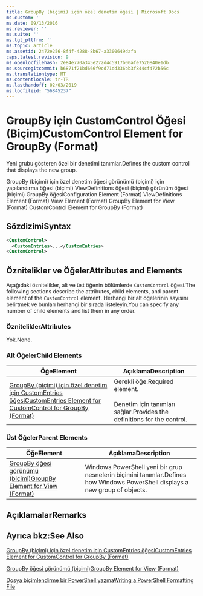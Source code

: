 ```yaml
---
title: GroupBy (biçimi) için özel denetim öğesi | Microsoft Docs
ms.custom: ''
ms.date: 09/13/2016
ms.reviewer: ''
ms.suite: ''
ms.tgt_pltfrm: ''
ms.topic: article
ms.assetid: 2472e256-8f4f-4288-8b67-a3300649dafa
caps.latest.revision: 9
ms.openlocfilehash: 2e84e770a345e272d4c5917b00afe7520840e1db
ms.sourcegitcommit: b6871f21bd666f9cd71dd336bb3f844cf472b56c
ms.translationtype: MT
ms.contentlocale: tr-TR
ms.lasthandoff: 02/03/2019
ms.locfileid: "56845237"
---
```

# <a name="customcontrol-element-for-groupby-format"></a><span data-ttu-id="ecab8-102">GroupBy için CustomControl Öğesi (Biçim)</span><span class="sxs-lookup"><span data-stu-id="ecab8-102">CustomControl Element for GroupBy (Format)</span></span>

<span data-ttu-id="ecab8-103">Yeni grubu gösteren özel bir denetimi tanımlar.</span><span class="sxs-lookup"><span data-stu-id="ecab8-103">Defines the custom control that displays the new group.</span></span>

<span data-ttu-id="ecab8-104">GroupBy (biçimi) için özel denetim öğesi görünümü (biçimi) için yapılandırma öğesi (biçimi) ViewDefinitions öğesi (biçimi) görünüm öğesi (biçimi) GroupBy öğesi</span><span class="sxs-lookup"><span data-stu-id="ecab8-104">Configuration Element (Format) ViewDefinitions Element (Format) View Element (Format) GroupBy Element for View (Format) CustomControl Element for GroupBy (Format)</span></span>

## <a name="syntax"></a><span data-ttu-id="ecab8-105">Sözdizimi</span><span class="sxs-lookup"><span data-stu-id="ecab8-105">Syntax</span></span>

```xml
<CustomControl>
  <CustomEntries>...</CustomEntries>
<CustomControl>
```

## <a name="attributes-and-elements"></a><span data-ttu-id="ecab8-106">Öznitelikler ve Öğeler</span><span class="sxs-lookup"><span data-stu-id="ecab8-106">Attributes and Elements</span></span>

<span data-ttu-id="ecab8-107">Aşağıdaki öznitelikler, alt ve üst öğenin bölümlerde `CustomControl` öğesi.</span><span class="sxs-lookup"><span data-stu-id="ecab8-107">The following sections describe the attributes, child elements, and parent element of the `CustomControl` element.</span></span> <span data-ttu-id="ecab8-108">Herhangi bir alt öğelerinin sayısını belirtmek ve bunları herhangi bir sırada listeleyin.</span><span class="sxs-lookup"><span data-stu-id="ecab8-108">You can specify any number of child elements and list them in any order.</span></span>

### <a name="attributes"></a><span data-ttu-id="ecab8-109">Öznitelikler</span><span class="sxs-lookup"><span data-stu-id="ecab8-109">Attributes</span></span>

<span data-ttu-id="ecab8-110">Yok.</span><span class="sxs-lookup"><span data-stu-id="ecab8-110">None.</span></span>

### <a name="child-elements"></a><span data-ttu-id="ecab8-111">Alt Öğeler</span><span class="sxs-lookup"><span data-stu-id="ecab8-111">Child Elements</span></span>

|<span data-ttu-id="ecab8-112">Öğe</span><span class="sxs-lookup"><span data-stu-id="ecab8-112">Element</span></span>|<span data-ttu-id="ecab8-113">Açıklama</span><span class="sxs-lookup"><span data-stu-id="ecab8-113">Description</span></span>|
|-------------|-----------------|
|[<span data-ttu-id="ecab8-114">GroupBy (biçimi) için özel denetim için CustomEntries öğesi</span><span class="sxs-lookup"><span data-stu-id="ecab8-114">CustomEntries Element for CustomControl for GroupBy (Format)</span></span>](./customentries-element-for-customcontrol-for-groupby-format.md)|<span data-ttu-id="ecab8-115">Gerekli öğe.</span><span class="sxs-lookup"><span data-stu-id="ecab8-115">Required element.</span></span><br /><br /> <span data-ttu-id="ecab8-116">Denetim için tanımları sağlar.</span><span class="sxs-lookup"><span data-stu-id="ecab8-116">Provides the definitions for the control.</span></span>|

### <a name="parent-elements"></a><span data-ttu-id="ecab8-117">Üst Öğeler</span><span class="sxs-lookup"><span data-stu-id="ecab8-117">Parent Elements</span></span>

|<span data-ttu-id="ecab8-118">Öğe</span><span class="sxs-lookup"><span data-stu-id="ecab8-118">Element</span></span>|<span data-ttu-id="ecab8-119">Açıklama</span><span class="sxs-lookup"><span data-stu-id="ecab8-119">Description</span></span>|
|-------------|-----------------|
|[<span data-ttu-id="ecab8-120">GroupBy öğesi görünümü (biçimi)</span><span class="sxs-lookup"><span data-stu-id="ecab8-120">GroupBy Element for View (Format)</span></span>](./groupby-element-for-view-format.md)|<span data-ttu-id="ecab8-121">Windows PowerShell yeni bir grup nesnelerin biçimini tanımlar.</span><span class="sxs-lookup"><span data-stu-id="ecab8-121">Defines how Windows PowerShell displays a new group of objects.</span></span>|

## <a name="remarks"></a><span data-ttu-id="ecab8-122">Açıklamalar</span><span class="sxs-lookup"><span data-stu-id="ecab8-122">Remarks</span></span>

## <a name="see-also"></a><span data-ttu-id="ecab8-123">Ayrıca bkz:</span><span class="sxs-lookup"><span data-stu-id="ecab8-123">See Also</span></span>

[<span data-ttu-id="ecab8-124">GroupBy (biçimi) için özel denetim için CustomEntries öğesi</span><span class="sxs-lookup"><span data-stu-id="ecab8-124">CustomEntries Element for CustomControl for GroupBy (Format)</span></span>](./customentries-element-for-customcontrol-for-groupby-format.md)

[<span data-ttu-id="ecab8-125">GroupBy öğesi görünümü (biçimi)</span><span class="sxs-lookup"><span data-stu-id="ecab8-125">GroupBy Element for View (Format)</span></span>](./groupby-element-for-view-format.md)

[<span data-ttu-id="ecab8-126">Dosya biçimlendirme bir PowerShell yazma</span><span class="sxs-lookup"><span data-stu-id="ecab8-126">Writing a PowerShell Formatting File</span></span>](./writing-a-powershell-formatting-file.md)
